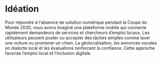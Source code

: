 # Idéation

Pour répondre à l'absence de solution numérique pendant la Coupe du Monde 2030, nous avons imaginé une plateforme mobile qui connecte rapidement demandeurs de services et chercheurs d’emploi locaux. Les utilisateurs peuvent poster ou accepter des tâches simples comme laver une voiture ou promener un chien. La géolocalisation, les annonces vocales en dialecte local et les évaluations renforcent la confiance. Cette approche favorise l’emploi local et l’inclusion digitale.